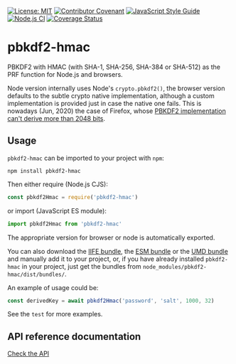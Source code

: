 [![License: MIT](https://img.shields.io/badge/License-MIT-yellow.svg)](https://opensource.org/licenses/MIT)
[![Contributor Covenant](https://img.shields.io/badge/Contributor%20Covenant-2.1-4baaaa.svg)](CODE_OF_CONDUCT.md)
[![JavaScript Style Guide](https://img.shields.io/badge/code_style-standard-brightgreen.svg)](https://standardjs.com)
[![Node.js CI](https://github.com/juanelas/pbkdf2-hmac/workflows/build/badge.svg)](https://github.com/juanelas/pbkdf2-hmac/actions?query=workflow%3A%22build%22)
[![Coverage Status](https://coveralls.io/repos/github/juanelas/pbkdf2-hmac/badge.svg?branch=master)](https://coveralls.io/github/juanelas/pbkdf2-hmac?branch=master)

# pbkdf2-hmac

PBKDF2 with HMAC (with SHA-1, SHA-256, SHA-384 or SHA-512) as the PRF function for Node.js and browsers.

Node version internally uses Node's `crypto.pbkdf2()`, the browser version defaults to the subtle crypto native implementation, although a custom implementation is provided just in case the native one fails. This is nowadays (Jun, 2020) the case of Firefox, whose [PBKDF2 implementation can't derive more than 2048 bits](https://github.com/mdn/sprints/issues/3278).

## Usage

`pbkdf2-hmac` can be imported to your project with `npm`:

```console
npm install pbkdf2-hmac
```

Then either require (Node.js CJS):

```javascript
const pbkdf2Hmac = require('pbkdf2-hmac')
```

or import (JavaScript ES module):

```javascript
import pbkdf2Hmac from 'pbkdf2-hmac'
```

The appropriate version for browser or node is automatically exported.

You can also download the [IIFE bundle](https://raw.githubusercontent.com/juanelas/pbkdf2-hmac/master/dist/bundles/iife.js), the [ESM bundle](https://raw.githubusercontent.com/juanelas/pbkdf2-hmac/master/dist/bundles/esm.min.js) or the [UMD bundle](https://raw.githubusercontent.com/juanelas/pbkdf2-hmac/master/dist/bundles/umd.js) and manually add it to your project, or, if you have already installed `pbkdf2-hmac` in your project, just get the bundles from `node_modules/pbkdf2-hmac/dist/bundles/`.

An example of usage could be:

```typescript
const derivedKey = await pbkdf2Hmac('password', 'salt', 1000, 32)
```

See the `test` for more examples.

## API reference documentation

[Check the API](./docs/API.md)
